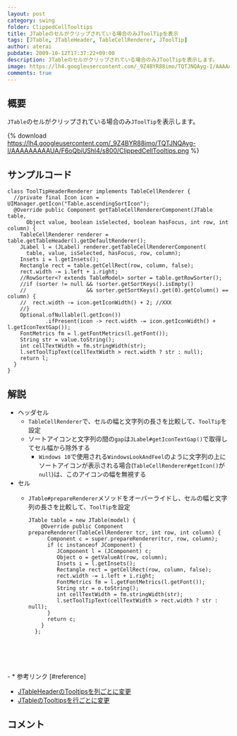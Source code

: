 ```yaml
---
layout: post
category: swing
folder: ClippedCellTooltips
title: JTableのセルがクリップされている場合のみJToolTipを表示
tags: [JTable, JTableHeader, TableCellRenderer, JToolTip]
author: aterai
pubdate: 2009-10-12T17:37:22+09:00
description: JTableのセルがクリップされている場合のみJToolTipを表示します。
image: https://lh4.googleusercontent.com/_9Z4BYR88imo/TQTJNQAyg-I/AAAAAAAAAUA/F6oQbiUShl4/s800/ClippedCellTooltips.png
comments: true
---
```

## 概要
`JTable`のセルがクリップされている場合のみ`JToolTip`を表示します。

{% download https://lh4.googleusercontent.com/_9Z4BYR88imo/TQTJNQAyg-I/AAAAAAAAAUA/F6oQbiUShl4/s800/ClippedCellTooltips.png %}

## サンプルコード
<pre class="prettyprint"><code>class ToolTipHeaderRenderer implements TableCellRenderer {
  //private final Icon icon = UIManager.getIcon("Table.ascendingSortIcon");
  @Override public Component getTableCellRendererComponent(JTable table,
      Object value, boolean isSelected, boolean hasFocus, int row, int column) {
    TableCellRenderer renderer = table.getTableHeader().getDefaultRenderer();
    JLabel l = (JLabel) renderer.getTableCellRendererComponent(
      table, value, isSelected, hasFocus, row, column);
    Insets i = l.getInsets();
    Rectangle rect = table.getCellRect(row, column, false);
    rect.width -= i.left + i.right;
    //RowSorter&lt;? extends TableModel&gt; sorter = table.getRowSorter();
    //if (sorter != null &amp;&amp; !sorter.getSortKeys().isEmpty()
    //                   &amp;&amp; sorter.getSortKeys().get(0).getColumn() == column) {
    //  rect.width -= icon.getIconWidth() + 2; //XXX
    //}
    Optional.ofNullable(l.getIcon())
            .ifPresent(icon -&gt; rect.width -= icon.getIconWidth() + l.getIconTextGap());
    FontMetrics fm = l.getFontMetrics(l.getFont());
    String str = value.toString();
    int cellTextWidth = fm.stringWidth(str);
    l.setToolTipText(cellTextWidth &gt; rect.width ? str : null);
    return l;
  }
}
</code></pre>

## 解説
- ヘッダセル
    - `TableCellRenderer`で、セルの幅と文字列の長さを比較して、`ToolTip`を設定
    - ソートアイコンと文字列の間の`gap`は`JLabel#getIconTextGap()`で取得してセル幅から除外する
        - `Windows 10`で使用される`WindowsLookAndFeel`のように文字列の上にソートアイコンが表示される場合(`TableCellRenderer#getIcon()`が`null`)は、このアイコンの幅を無視する
- セル
    - `JTable#prepareRenderer`メソッドをオーバーライドし、セルの幅と文字列の長さを比較して、`ToolTip`を設定
        
        <pre class="prettyprint"><code>JTable table = new JTable(model) {
          @Override public Component prepareRenderer(TableCellRenderer tcr, int row, int column) {
            Component c = super.prepareRenderer(tcr, row, column);
            if (c instanceof JComponent) {
               JComponent l = (JComponent) c;
               Object o = getValueAt(row, column);
               Insets i = l.getInsets();
               Rectangle rect = getCellRect(row, column, false);
               rect.width -= i.left + i.right;
               FontMetrics fm = l.getFontMetrics(l.getFont());
               String str = o.toString();
               int cellTextWidth = fm.stringWidth(str);
               l.setToolTipText(cellTextWidth &gt; rect.width ? str : null);
            }
            return c;
          }
        };
</code></pre>
    - * 参考リンク [#reference]
- [JTableHeaderのTooltipsを列ごとに変更](https://ateraimemo.com/Swing/HeaderTooltips.html)
- [JTableのTooltipsを行ごとに変更](https://ateraimemo.com/Swing/RowTooltips.html)

<!-- dummy comment line for breaking list -->

## コメント
